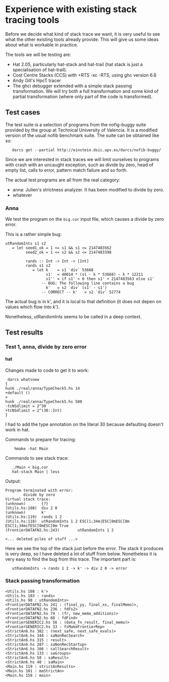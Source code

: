 # Experience with existing stack tracing tools



Before we decide what kind of stack trace we want, it is very useful to see what the other existing tools already provide. This will give us some ideas about what is workable in practice.



The tools we will be testing are:


- Hat 2.05, particularly hat-stack and hat-trail (hat stack is just a specialisation of hat-trail).
- Cost Centre Stacks (CCS) with +RTS -xc -RTS, using ghc version 6.6
- Andy Gill's HpcT tracer
- The ghci debugger extended with a simple stack passing transformation. We will try both a full transformation and some kind of partial transformation (where only part of the code is transformed).

## Test cases



The test suite is a selection of programs from the nofig-buggy suite provided by the group at Technical University of Valencia. It is a modified version of the usual nofib benchmark suite. The suite can be obtained like so:


```wiki
   darcs get --partial http://einstein.dsic.upv.es/darcs/nofib-buggy/
```


Since we are interested in stack traces we will limit ourselves to programs with crash with an uncaught exception, such as divide by zero, head of empty list, calls to error, pattern match failure and so forth.



The actual test programs are all from the real category:


- anna: Julien's strictness analyzer. It has been modified to divide by zero.
- whatever

### Anna



We test the program on the `big.cor` input file, which causes a divide by zero error.



This is a rather simple bug:


```wiki
utRandomInts s1 s2
   = let seed1_ok = 1 <= s1 && s1 <= 2147483562
         seed2_ok = 1 <= s2 && s2 <= 2147483398

         rands :: Int -> Int -> [Int]
         rands s1 s2
            = let k    = s1 `div` 53668
                  s1'  = 40014 * (s1 - k * 53668) - k * 12211
                  s1'' = if s1' < 0 then s1' + 2147483563 else s1'
                -- BUG: The following line contains a bug
                  k'   = s2 `div` (s1' - s1')
                -- CORRECT -- k'   = s2 `div` 52774
```


The actual bug is in k', and it is local to that definition (it does not depen on values which flow into k').



Nonetheless, utRandomInts seems to be called in a deep context.


## Test results


### Test 1, anna, divide by zero error


#### hat



Changes made to code to get it to work:


```wiki
 darcs whatsnew
{
hunk ./real/anna/TypeCheck5.hs 14
+default ()
+
hunk ./real/anna/TypeCheck5.hs 500
-tcNSdlimit = 2^30
+tcNSdlimit = 2^(30::Int)
}
```


I had to add the type annotation on the literal 30 because defaulting doesn't work in hat.



Commands to prepare for tracing:


```wiki
    hmake -hat Main
```


Commands to see stack trace:


```wiki
   ./Main < big.cor
   hat-stack Main | less
```


Output:


```wiki
Program terminated with error:
        divide by zero
Virtual stack trace:
(unknown)       {?}
(Utils.hs:108)  div 2 0
(unknown)       k'
(Utils.hs:119)  rands 1 2
(Utils.hs:118)  utRandomInts 1 2 ESC[1;34m|ESC[0mESC[0m ESC[1;34mifESC[0mESC[0m True
(FrontierDATAFN2.hs:243)        utRandomInts 1 2

<... deleted piles of stuff ...>
```


Here we see the top of the stack just before the error. The stack it produces is very deep, so I have deleted a lot of stuff from below. Nonetheless it is very easy to find the bug from this trace. The important part is:


```wiki
   utRandomInts -> rands 1 2 -> k' -> div 2 0 -> error
```

### Stack passing transformation


```wiki
<Utils.hs 108 : k'>
<Utils.hs 103 : rands>
<Utils.hs 98 : utRandomInts>
<FrontierDATAFN2.hs 241 : (final_yy, final_xx, finalMemo)>,
<FrontierDATAFN2.hs 236 : fdFs2>
<FrontierDATAFN2.hs 74 : (fr, new_memo_additions)>
<FrontierDATAFN2.hs 68 : fdFind>
<FrontierGENERIC2.hs 56 : (data_fn_result, final_memo)>
<FrontierGENERIC2.hs 33 : fsMakeFrontierRep>
<StrictAn6.hs 382 : (next_safe, next_safe_evals)>
<StrictAn6.hs 344 : saNonRecSearch>
<StrictAn6.hs 315 : result>
<StrictAn6.hs 287 : saNonRecStartup>
<StrictAn6.hs 166 : callSearchResult>
<StrictAn6.hs 133 : saGroups>
<StrictAn6.hs 58 : saResult>
<StrictAn6.hs 40 : saMain>
<Main.hs 119 : strictAnResults>
<Main.hs 101 : maStrictAn>
<Main.hs 158 : main>
```